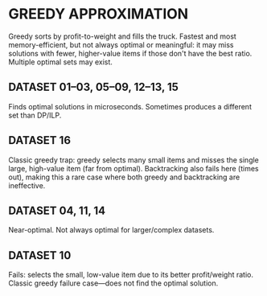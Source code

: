 # GREEDY APPROXIMATION

Greedy sorts by profit-to-weight and fills the truck. Fastest and most memory-efficient, but not always optimal or meaningful: it may miss solutions with fewer, higher-value items if those don't have the best ratio. Multiple optimal sets may exist.

## DATASET 01–03, 05–09, 12–13, 15

Finds optimal solutions in microseconds. Sometimes produces a different set than DP/ILP.

## DATASET 16

Classic greedy trap: greedy selects many small items and misses the single large, high-value item (far from optimal). Backtracking also fails here (times out), making this a rare case where both greedy and backtracking are ineffective.

## DATASET 04, 11, 14

Near-optimal. Not always optimal for larger/complex datasets.

## DATASET 10

Fails: selects the small, low-value item due to its better profit/weight ratio. Classic greedy failure case—does not find the optimal solution.
